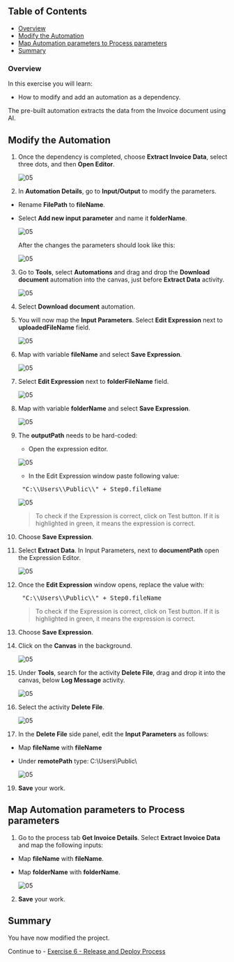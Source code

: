 ## Table of Contents
 - [Overview](#overview)
 - [Modify the Automation](#modifyAutomation)
 - [Map Automation parameters to Process parameters](#mapParameters)
 - [Summary](#summary)

### Overview <a name="overview"></a>

In this exercise you will learn:

- How to modify and add an automation as a dependency.

The pre-built automation extracts the data from the Invoice document using AI.

## Modify the Automation <a name="modifyAutomation"></a>

1. Once the dependency is completed, choose **Extract Invoice Data**, select three dots, and then **Open Editor**.

    ![05](./images/010a.png)

2. In **Automation Details**, go to **Input/Output** to modify the parameters.

- Rename **FilePath** to **fileName**.
- Select **Add new input parameter** and name it **folderName**.

    ![05](./images/016a.png)

    After the changes the parameters should look like this:

    ![05](./images/017.png)

3. Go to **Tools**, select **Automations** and drag and drop the **Download document** automation into the canvas, just before **Extract Data** activity.

    ![05](./images/018.png)

4. Select **Download document** automation.

5. You will now map the **Input Parameters**. Select **Edit Expression** next to **uploadedFileName** field.

    ![05](./images/019.png)

6. Map with variable **fileName** and select **Save Expression**.

    ![05](./images/098.png)

7. Select **Edit Expression** next to **folderFileName** field.

    ![05](./images/097.png)

8. Map with variable **folderName** and select **Save Expression**.

    ![05](./images/099.png)

9. The **outputPath** needs to be hard-coded:

    - Open the expression editor.

    ![05](./images/080.png)

    - In the Edit Expression window paste following value:

    <pre> "C:\\Users\\Public\\" + Step0.fileName </pre>

    ![05](./images/081.png)

    > To check if the Expression is correct, click on Test button. If it is highlighted in green, it means the expression is correct.

10. Choose **Save Expression**.

11. Select **Extract Data**. In Input Parameters, next to **documentPath** open the Expression Editor.

    ![05](./images/082.png)

12. Once the **Edit Expression** window opens, replace the value with:

    <pre> "C:\\Users\\Public\\" + Step0.fileName </pre>

    > To check if the Expression is correct, click on Test button. If it is highlighted in green, it means the expression is correct.

13. Choose **Save Expression**.

14. Click on the **Canvas** in the background.

    ![05](./images/021.png)

16. Under **Tools**, search for the activity **Delete File**, drag and drop it into the canvas, below **Log Message** activity.

    ![05](./images/022.png)

17. Select the activity **Delete File**.

    ![05](./images/095.png)

18. In the **Delete File** side panel, edit the **Input Parameters** as follows:
- Map **fileName** with **fileName**
- Under **remotePath** type: C:\Users\Public\

    ![05](./images/023a.png)

19. **Save** your work.

## Map Automation parameters to Process parameters <a name="mapParameters"></a>

1. Go to the process tab **Get Invoice Details**. Select **Extract Invoice Data** and map the following inputs:

- Map **fileName** with **fileName**.
- Map **folderName** with **folderName**.

    ![05](./images/024.png)

2. **Save** your work.

## Summary <a name="summary"></a>

You have now modified the project.

Continue to - [Exercise 6 - Release and Deploy Process](../6_ReleaseDeployProcess/README.md)
